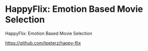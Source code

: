 # HappyFlix: Emotion Based Movie Selection
HappyFlix: Emotion Based Movie Selection

https://github.com/tpeterz/happy-flix
